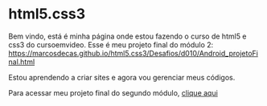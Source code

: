 # html5.css3
Bem vindo, está é minha página onde estou fazendo o curso de html5 e css3 do cursoemvideo.
Esse é meu projeto final do módulo 2: https://marcosdecas.github.io/html5.css3/Desafios/d010/Android_projetoFinal.html

Estou aprendendo a criar sites e agora vou gerenciar meus códigos.

Para acessar meu projeto final do segundo módulo, <a href="https://marcosdecas.github.io/html5.css3/Desafios/d010/Android_projetoFinal.html" target="_blank" rel="next">clique aqui</a>
